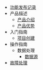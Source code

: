 * [功能发布记录](/main/功能发布记录.md)
* 产品描述
  * [产品介绍](/main/产品介绍.md)
  * [产品优势](/main/产品优势.md)
* 入门指南
  * [项目创建](/main/项目创建.md)
* 操作指南
  * 数据处理
    * [数据源](/main/shuju.md)
* [故障处理](/main/故障处理.md)
